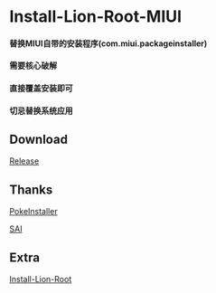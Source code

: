 # Install-Lion-Root-MIUI

#### 替换MIUI自带的安装程序(com.miui.packageinstaller)
#### 需要核心破解
#### 直接覆盖安装即可
#### 切忌替换系统应用





## Download
[Release](https://github.com/dadaewq/Install-Lion-Root/releases/tag/latest)
     
## Thanks


[PokeInstaller](https://github.com/bavelee/PokeInstaller)  

[SAI](https://github.com/Aefyr/SAI)  


## Extra
[Install-Lion-Root](https://github.com/dadaewq/Install-Lion-Root)

